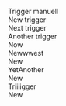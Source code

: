 Trigger manuell\
New trigger\
Next trigger\
Another trigger\
Now\
Newwwest\
New\
YetAnother\
New\
Triiiigger\
New
